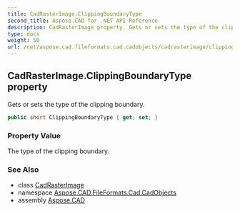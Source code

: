 ```yaml
---
title: CadRasterImage.ClippingBoundaryType
second_title: Aspose.CAD for .NET API Reference
description: CadRasterImage property. Gets or sets the type of the clipping boundary
type: docs
weight: 50
url: /net/aspose.cad.fileformats.cad.cadobjects/cadrasterimage/clippingboundarytype/
---
```

## CadRasterImage.ClippingBoundaryType property

Gets or sets the type of the clipping boundary.

```csharp
public short ClippingBoundaryType { get; set; }
```

### Property Value

The type of the clipping boundary.

### See Also

* class [CadRasterImage](../)
* namespace [Aspose.CAD.FileFormats.Cad.CadObjects](../../cadrasterimage/)
* assembly [Aspose.CAD](../../../)


